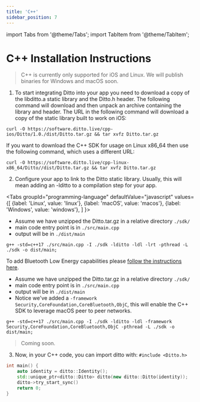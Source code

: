 ```yaml
---
title: 'C++'
sidebar_position: 7
---
```


import Tabs from '@theme/Tabs';
import TabItem from '@theme/TabItem';

# C++ Installation Instructions

> C++ is currently only supported for iOS and Linux. We will publish binaries for Windows and macOS soon.

1. To start integrating Ditto into your app you need to download a copy of the libditto.a static library and the Ditto.h header. The following command will download and then unpack an archive containing the library and header. The URL in the following command will download a copy of the static library built to work on iOS:

```
curl -O https://software.ditto.live/cpp-ios/Ditto/1.0./dist/Ditto.tar.gz && tar xvfz Ditto.tar.gz
```

If you want to download the C++ SDK for usage on Linux x86_64 then use the following command, which uses a different URL:

```
curl -O https://software.ditto.live/cpp-linux-x86_64/Ditto//dist/Ditto.tar.gz && tar xvfz Ditto.tar.gz
```

2. Configure your app to link to the Ditto static library. Usually, this will mean adding an -lditto to a compilation step for your app.

<Tabs
  groupId="programming-language"
  defaultValue="javascript"
  values={[
    {label: 'Linux', value: 'linux'},
    {label: 'macOS', value: 'macos'},
    {label: 'Windows', value: 'windows'},
  ]
}>
<TabItem value="linux">

* Assume we have unzipped the Ditto.tar.gz in a relative directory `./sdk/` 
* main code entry point is in `./src/main.cpp`
* output will be in `./dist/main`

```shell
g++ -std=c++17 ./src/main.cpp -I ./sdk -lditto -ldl -lrt -pthread -L ./sdk -o dist/main;
```

To add Bluetooth Low Energy capabilities please [follow the instructions here](./linux).

</TabItem>
<TabItem value="macos">

* Assume we have unzipped the Ditto.tar.gz in a relative directory `./sdk/` 
* main code entry point is in `./src/main.cpp`
* output will be in `./dist/main`
* Notice we've added a `-framework Security,CoreFoundation,CoreBluetooth,ObjC`, this will enable the C++ SDK to leverage macOS peer to peer networks.

```shell
g++ -std=c++17 ./src/main.cpp -I ./sdk -lditto -ldl -framework Security,CoreFoundation,CoreBluetooth,ObjC -pthread -L ./sdk -o dist/main;
```


</TabItem>
<TabItem value="windows">

> Coming soon.

</TabItem>
</Tabs>

3. Now, in your C++ code, you can import ditto with: `#include <Ditto.h>`

```cpp
int main() {
    auto identity = ditto::Identity();
    std::unique_ptr<ditto::Ditto> ditto(new ditto::Ditto(identity));
    ditto->try_start_sync()
    return 0;
}
```

